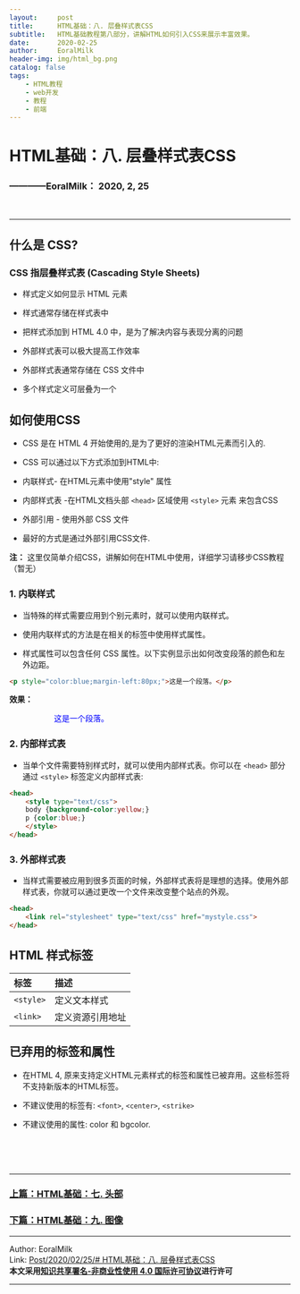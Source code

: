 ```yaml
---
layout:     post                    
title:      HTML基础：八. 层叠样式表CSS     
subtitle:   HTML基础教程第八部分，讲解HTML如何引入CSS来展示丰富效果。
date:       2020-02-25           
author:     EoralMilk             
header-img: img/html_bg.png    
catalog: false                    
tags:        
    - HTML教程
    - web开发
    - 教程
    - 前端
---
```



# HTML基础：八. 层叠样式表CSS
### ————EoralMilk： 2020, 2, 25
<br/>  

---

## 什么是 CSS?
### CSS 指层叠样式表 (Cascading Style Sheets)

- 样式定义如何显示 HTML 元素
  
- 样式通常存储在样式表中
  
- 把样式添加到 HTML 4.0 中，是为了解决内容与表现分离的问题
  
- 外部样式表可以极大提高工作效率
  
- 外部样式表通常存储在 CSS 文件中
  
- 多个样式定义可层叠为一个

## 如何使用CSS

- CSS 是在 HTML 4 开始使用的,是为了更好的渲染HTML元素而引入的.

- CSS 可以通过以下方式添加到HTML中:

- 内联样式- 在HTML元素中使用"style" 属性
  
- 内部样式表 -在HTML文档头部 `<head>` 区域使用 `<style>` 元素 来包含CSS
  
- 外部引用 - 使用外部 CSS 文件
  
- 最好的方式是通过外部引用CSS文件.

**注：** 这里仅简单介绍CSS，讲解如何在HTML中使用，详细学习请移步CSS教程（暂无）



### 1. 内联样式

- 当特殊的样式需要应用到个别元素时，就可以使用内联样式。 
  
- 使用内联样式的方法是在相关的标签中使用样式属性。
  
- 样式属性可以包含任何 CSS 属性。以下实例显示出如何改变段落的颜色和左外边距。

```html
<p style="color:blue;margin-left:80px;">这是一个段落。</p>
```
**效果：**
<p style="color:blue;margin-left:80px;">这是一个段落。</p>

### 2. 内部样式表

- 当单个文件需要特别样式时，就可以使用内部样式表。你可以在 `<head>` 部分通过 `<style>` 标签定义内部样式表:

```html
<head>
    <style type="text/css">
    body {background-color:yellow;}
    p {color:blue;}
    </style>
</head>
```

### 3. 外部样式表

- 当样式需要被应用到很多页面的时候，外部样式表将是理想的选择。使用外部样式表，你就可以通过更改一个文件来改变整个站点的外观。

```html
<head>
    <link rel="stylesheet" type="text/css" href="mystyle.css">
</head>
```

## HTML 样式标签

|标签	    |描述           |
|:---|:---|
|`<style>`	|定义文本样式   |
|`<link>`   |定义资源引用地址|

## 已弃用的标签和属性

- 在HTML 4, 原来支持定义HTML元素样式的标签和属性已被弃用。这些标签将不支持新版本的HTML标签。

- 不建议使用的标签有: `<font>`, `<center>`, `<strike>`

- 不建议使用的属性: color 和 bgcolor.
  


<br/>  
<br/>
<br/>

---  
### [上篇：HTML基础：七. 头部](https://eoralmilk.github.io/2020/02/25/HTML%E5%9F%BA%E7%A1%80-%E4%B8%83/)
### [下篇：HTML基础：九. 图像]()


---  

Author: EoralMilk  
Link: [Post/2020/02/25/# HTML基础：八. 层叠样式表CSS]()   
**本文采用[知识共享署名-非商业性使用 4.0 国际许可协议](https://creativecommons.org/licenses/by-nc-sa/4.0/)进行许可**  

--- 
